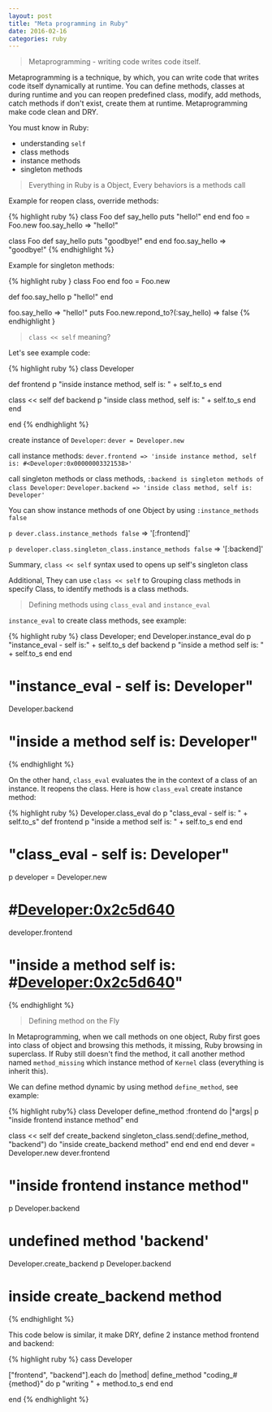 ```yaml
---
layout: post
title: "Meta programming in Ruby"
date: 2016-02-16
categories: ruby
---
```


> Metaprogramming - writing code writes code itself.

Metaprogramming is a technique, by which, you can write code that writes code itself dynamically at runtime.
You can define methods, classes at during runtime and you can reopen predefined class, modify, add methods, catch methods if don't exist, create them at runtime.
Metaprogramming make code clean and DRY.

You must know in Ruby:

  - understanding `self`
  - class methods
  - instance methods
  - singleton methods

> Everything in Ruby is a Object, Every behaviors is a methods call

Example for reopen class, override methods:

{% highlight ruby %}
class Foo
  def say_hello
    puts "hello!"
  end
end
foo = Foo.new
foo.say_hello
=> "hello!"

class Foo
  def say_hello
    puts "goodbye!"
  end
end
foo.say_hello
=> "goodbye!"
{% endhighlight %}

Example for singleton methods:

{% highlight ruby }
class Foo
end
foo = Foo.new

def foo.say_hello
 p "hello!"
end

foo.say_hello
=> "hello!"
puts Foo.new.repond_to?(:say_hello)
=> false
{% endhighlight }

> `class << self` meaning?

Let's see example code:

{% highlight ruby %}
class Developer

  def frontend
    p "inside instance method, self is: " + self.to_s
  end

  class << self
    def backend
      p "inside class method, self is: " + self.to_s
    end
  end

end
{% endhighlight %}

create instance of `Developer`: `dever = Developer.new`

call instance methods: `dever.frontend => 'inside instance method, self is: #<Developer:0x00000003321538>'`

call singleton methods or class methods, `:backend is singleton methods of class Developer`: `Developer.backend => 'inside class method, self is: Developer'`

You can show instance methods of one Object by using `:instance_methods false`

`p dever.class.instance_methods false` => '[:frontend]'

`p developer.class.singleton_class.instance_methods false` => '[:backend]'

Summary, `class << self` syntax used to opens up self's singleton class

Additional, They can use `class << self` to Grouping class methods in specify Class, to identify methods is a class methods.

> Defining methods using `class_eval` and `instance_eval`

`instance_eval` to create class methods, see example:

{% highlight ruby %}
class Developer; end
Developer.instance_eval do
  p "instance_eval - self is:" + self.to_s
  def backend
    p "inside a method self is: " + self.to_s
  end
end
# "instance_eval - self is: Developer"

Developer.backend
# "inside a method self is: Developer"
{% endhighlight %}

On the other hand, `class_eval` evaluates the in the context of a class of an instance. It reopens the class.
Here is how `class_eval` create instance method:

{% highlight ruby %}
Developer.class_eval do
  p "class_eval - self is: " + self.to_s"
  def frontend
    p "inside a method self is: " + self.to_s
  end
end
# "class_eval - self is: Developer"

p developer = Developer.new
# #<Developer:0x2c5d640>

developer.frontend
# "inside a method self is: #<Developer:0x2c5d640>"
{% endhighlight %}

> Defining method on the Fly

In Metaprogramming, when we call methods on one object, Ruby first goes into class of object and browsing this methods, it missing, Ruby browsing in superclass. If Ruby still doesn't find the method, it call another method named `method_missing` which instance method of `Kernel` class (everything is inherit this).

We can define method dynamic by using method `define_method`, see example:

{% highlight ruby%}
class Developer
  define_method :frontend do |*args|
    p "inside frontend instance method"
  end

  class << self
    def create_backend
      singleton_class.send(:define_method, "backend") do
        "inside create_backend method"
      end
    end
  end
end
dever = Developer.new
dever.frontend
# "inside frontend instance method"

p Developer.backend
# undefined method 'backend'

Developer.create_backend
p Developer.backend
# inside create_backend method
{% endhighlight %}

This code below is similar, it make DRY, define 2 instance method frontend and backend:

{% highlight ruby %}
cass Developer

  ["frontend", "backend"].each do |method|
    define_method "coding_#{method}" do
      p "writing " + method.to_s
    end
  end

end
{% endhighlight %}
